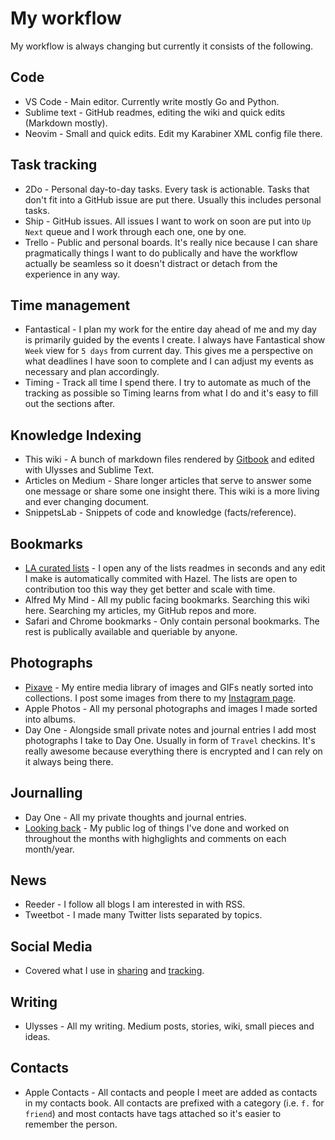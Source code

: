 # My workflow
My workflow is always changing but currently it consists of the following.

## Code
- VS Code - Main editor. Currently write mostly Go and Python.
- Sublime text - GitHub readmes, editing the wiki and quick edits (Markdown mostly).
- Neovim - Small and quick edits. Edit my Karabiner XML config file there.

## Task tracking
- 2Do - Personal day-to-day tasks. Every task is actionable. Tasks that don't fit into a GitHub issue are put there. Usually this includes personal tasks.
- Ship - GitHub issues. All issues I want to work on soon are put into `Up Next` queue and I work through each one, one by one.
- Trello - Public and personal boards. It's really nice because I can share pragmatically things I want to do publically and have the workflow actually be seamless so it doesn't distract or detach from the experience in any way.

## Time management
- Fantastical - I plan my work for the entire day ahead of me and my day is primarily guided by the events I create. I always have Fantastical show `Week` view for `5 days` from current day. This gives me a perspective on what deadlines I have soon to complete and I can adjust my events as necessary and plan accordingly.
- Timing - Track all time I spend there. I try to automate as much of the tracking as possible so Timing learns from what I do and it's easy to fill out the sections after.

## Knowledge Indexing
- This wiki - A bunch of markdown files rendered by [Gitbook](https://www.gitbook.com) and edited with Ulysses and Sublime Text.
- Articles on Medium - Share longer articles that serve to answer some one message or share some one insight there. This wiki is a more living and ever changing document.
- SnippetsLab - Snippets of code and knowledge (facts/reference).

## Bookmarks
- [LA curated lists](https://github.com/learn-anything/learn-anything/wiki/Curated-Lists) - I open any of the lists readmes in seconds and any edit I make is automatically commited with Hazel. The lists are open to contribution too this way they get better and scale with time.
- Alfred My Mind -  All my public facing bookmarks. Searching this wiki here. Searching my articles, my GitHub repos and more.
- Safari and Chrome bookmarks - Only contain personal bookmarks. The rest is publically available and queriable by anyone.

## Photographs
- [Pixave](../macOS/apps/Pixave.md) - My entire media library of images and GIFs neatly sorted into collections. I post some images from there to my [Instagram page](https://www.instagram.com/niikivi/).
- Apple Photos - All my personal photographs and images I made sorted into albums.
- Day One - Alongside small private notes and journal entries I add most photographs I take to Day One. Usually in form of `Travel` checkins. It's really awesome because everything there is encrypted and I can rely on it always being there.

## Journalling
- Day One - All my private thoughts and journal entries.
- [Looking back](../looking-back/looking-back.md) - My public log of things I've done and worked on throughout the months with highglights and comments on each month/year.

## News
- Reeder - I follow all blogs I am interested in with RSS.
- Tweetbot - I made many Twitter lists separated by topics.

## Social Media
- Covered what I use in [sharing](sharing.md) and [tracking](../sharing/tracking.md).

## Writing
- Ulysses - All my writing. Medium posts, stories, wiki, small pieces and ideas.

## Contacts
- Apple Contacts - All contacts and people I meet are added as contacts in my contacts book. All contacts are prefixed with a category (i.e. `f.` for `friend`) and most contacts have tags attached so it's easier to remember the person.